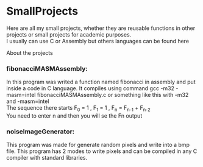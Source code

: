 # SmallProjects
Here are all my small projects, whether they are reusable functions in other projects or small projects for academic purposes.\
I usually can use C or Assembly but others languages can be found here

About the projects

### fibonacciMASMAssembly:
In this program was writed a function named fibonacci in assembly and put inside a code in C language. It compiles using command gcc -m32 -masm=intel fibonacciMASMAssembly.c or something like this with -m32 and -masm=intel\
The sequence there starts F<sub>0</sub> = 1 , F<sub>1</sub> = 1 , F<sub>n</sub> = F<sub>n-1</sub> + F<sub>n-2</sub>\
You need to enter n and then you will se the Fn output
### noiseImageGenerator:
This program was made for generate random pixels and write into a bmp file. This program has 2 modes to write pixels and can be compiled in any C compiler with standard libraries.

